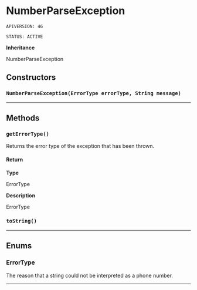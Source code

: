 # NumberParseException

`APIVERSION: 46`

`STATUS: ACTIVE`

**Inheritance**

NumberParseException

## Constructors
### `NumberParseException(ErrorType errorType, String message)`
---
## Methods
### `getErrorType()`

Returns the error type of the exception that has been thrown.

#### Return

**Type**

ErrorType

**Description**

ErrorType

### `toString()`
---
## Enums
### ErrorType

The reason that a string could not be interpreted as a phone number.


---

